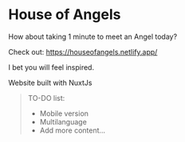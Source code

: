 # House of Angels

How about taking 1 minute to meet an Angel today?

Check out: https://houseofangels.netlify.app/

I bet you will feel inspired.

Website built with NuxtJs

> TO-DO list:
>
> * Mobile version
> * Multilanguage
> * Add more content...
